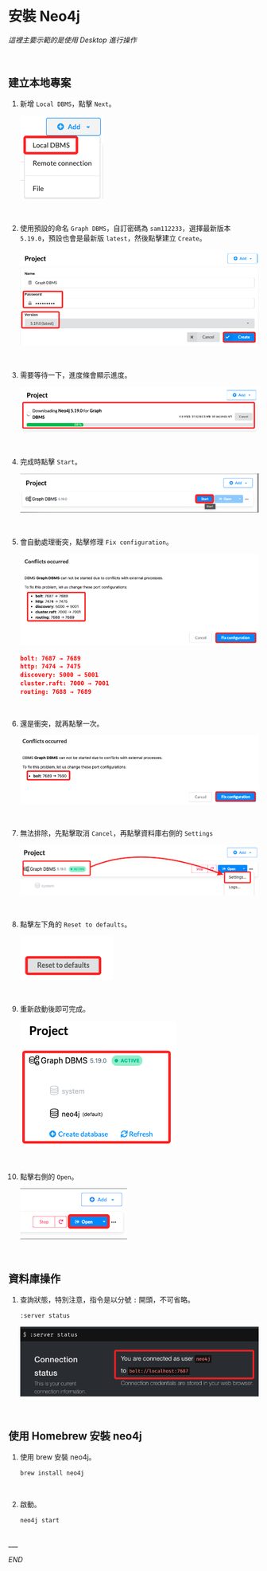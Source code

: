# 安裝 Neo4j

_這裡主要示範的是使用 Desktop 進行操作_

<br>

## 建立本地專案

1. 新增 `Local DBMS`，點擊 `Next`。

    ![](images/img_10.png)

<br>

2. 使用預設的命名 `Graph DBMS`，自訂密碼為 `sam112233`，選擇最新版本 `5.19.0`，預設也會是最新版 `latest`，然後點擊建立 `Create`。

    ![](images/img_11.png)

<br>

3. 需要等待一下，進度條會顯示進度。

    ![](images/img_12.png)

<br>

4. 完成時點擊 `Start`。

    ![](images/img_13.png)

<br>

5. 會自動處理衝突，點擊修理 `Fix configuration`。

    ![](images/img_14.png)

    ```json
    bolt: 7687 → 7689
    http: 7474 → 7475
    discovery: 5000 → 5001
    cluster.raft: 7000 → 7001
    routing: 7688 → 7689
    ```

<br>

6. 還是衝突，就再點擊一次。

    ![](images/img_15.png)

<br>

7. 無法排除，先點擊取消 `Cancel`，再點擊資料庫右側的 `Settings`

    ![](images/img_16.png)

<br>

8. 點擊左下角的 `Reset to defaults`。

    ![](images/img_17.png)

<br>

9. 重新啟動後即可完成。

    ![](images/img_18.png)

<br>

10. 點擊右側的 `Open`。

    ![](images/img_19.png)

<br>

## 資料庫操作

1. 查詢狀態，特別注意，指令是以分號 `:` 開頭，不可省略。

    ```bash
    :server status
    ```
    ![](images/img_20.png)

<br>

## 使用 Homebrew 安裝 neo4j

1. 使用 brew 安裝 neo4j。

    ```bash
    brew install neo4j
    ```

<br>

2. 啟動。

    ```bash
    neo4j start
    ```

<br>
___

_END_
